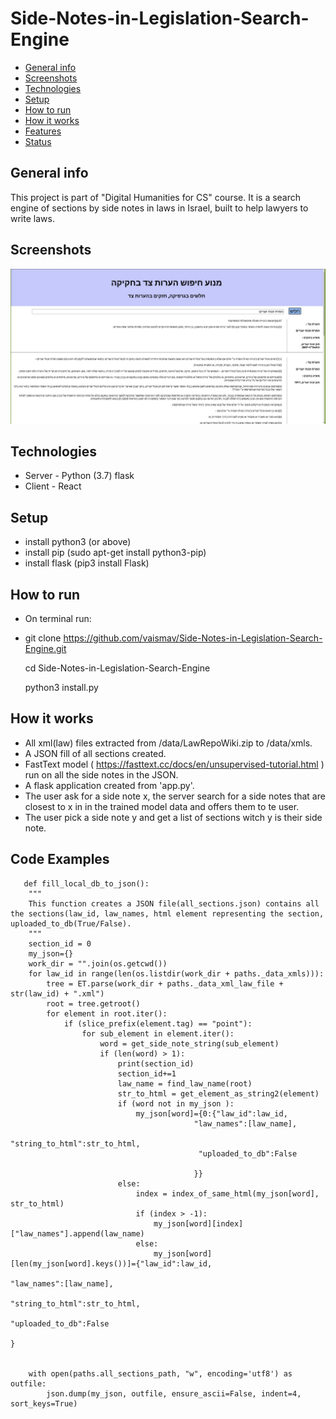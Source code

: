 # Side-Notes-in-Legislation-Search-Engine

* [General info](#general-info)
* [Screenshots](#screenshots)
* [Technologies](#technologies)
* [Setup](#setup)
* [How to run](#how-to-run)
* [How it works](#how-it-works)
* [Features](#features)
* [Status](#status)




## General info
This project is part of "Digital Humanities for CS" course.
It is a search engine of sections by side notes in laws in Israel, built to help lawyers to write laws.

## Screenshots

![main web page](https://github.com/vaismav/Side-Notes-in-Legislation-Search-Engine/blob/main/screenshot.jpeg)

## Technologies
* Server - Python (3.7) flask
* Client - React

## Setup
* install python3 (or above)
* install pip (sudo apt-get install python3-pip)
* install flask (pip3 install Flask)

## How to run
* On terminal run:
* git clone https://github.com/vaismav/Side-Notes-in-Legislation-Search-Engine.git

    cd Side-Notes-in-Legislation-Search-Engine
 
    python3 install.py

## How it works
* All xml(law) files extracted from /data/LawRepoWiki.zip to /data/xmls.
* A JSON fill of all sections created.
* FastText model ( https://fasttext.cc/docs/en/unsupervised-tutorial.html ) run on all the side notes in the JSON.
* A flask application created from 'app.py'.
* The user ask for a side note x, the server search for a side notes that are closest to x in in the trained model data and offers them to te user.
* The user pick a side note y and get a list of sections witch y is their side note.

## Code Examples

```
   def fill_local_db_to_json():
    """
    This function creates a JSON file(all_sections.json) contains all the sections(law_id, law_names, html element representing the section, uploaded_to_db(True/False).
    """
    section_id = 0
    my_json={}
    work_dir = "".join(os.getcwd())
    for law_id in range(len(os.listdir(work_dir + paths._data_xmls))):
        tree = ET.parse(work_dir + paths._data_xml_law_file + str(law_id) + ".xml")
        root = tree.getroot()
        for element in root.iter():
            if (slice_prefix(element.tag) == "point"):
                for sub_element in element.iter():
                    word = get_side_note_string(sub_element)
                    if (len(word) > 1):
                        print(section_id)
                        section_id+=1
                        law_name = find_law_name(root)
                        str_to_html = get_element_as_string2(element)
                        if (word not in my_json ):
                            my_json[word]={0:{"law_id":law_id,
                                         "law_names":[law_name],
                                          "string_to_html":str_to_html,
                                          "uploaded_to_db":False

                                         }}
                        else:
                            index = index_of_same_html(my_json[word], str_to_html)
                            if (index > -1):
                                my_json[word][index]["law_names"].append(law_name)
                            else:
                                my_json[word][len(my_json[word].keys())]={"law_id":law_id,
                                                                         "law_names":[law_name],
                                                                         "string_to_html":str_to_html,
                                                                         "uploaded_to_db":False
                                                                         }


    with open(paths.all_sections_path, "w", encoding='utf8') as outfile:
        json.dump(my_json, outfile, ensure_ascii=False, indent=4, sort_keys=True)

```


<!-- ### Requirements
To run this project, Python3, pip3 & pip are requierd -->